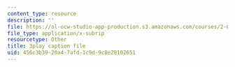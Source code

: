 ```yaml
---
content_type: resource
description: ''
file: https://ol-ocw-studio-app-production.s3.amazonaws.com/courses/2-003sc-engineering-dynamics-fall-2011/456c3b3920a47afd1c9d9c8e28102651_d00XI_UTKQo.srt
file_type: application/x-subrip
resourcetype: Other
title: 3play caption file
uid: 456c3b39-20a4-7afd-1c9d-9c8e28102651
---
```

